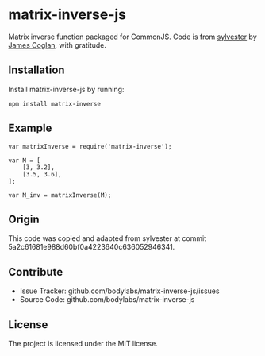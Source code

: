 matrix-inverse-js
=================

Matrix inverse function packaged for CommonJS. Code is from [sylvester][]
by [James Coglan][], with gratitude.


Installation
------------

Install matrix-inverse-js by running:

    npm install matrix-inverse


Example
-------

    var matrixInverse = require('matrix-inverse');

    var M = [
        [3, 3.2],
        [3.5, 3.6],
    ];

    var M_inv = matrixInverse(M);


Origin
------

This code was copied and adapted from sylvester at commit
5a2c61681e988d60bf0a4223640c636052946341.


Contribute
----------

- Issue Tracker: github.com/bodylabs/matrix-inverse-js/issues
- Source Code: github.com/bodylabs/matrix-inverse-js


License
-------

The project is licensed under the MIT license.


[sylvester]: https://github.com/jcoglan/sylvester
[James Coglan]: http://jcoglan.com/
